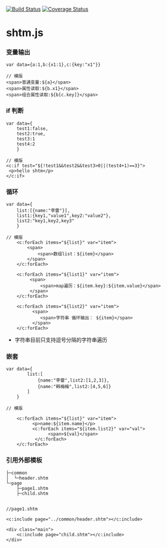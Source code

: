 [![Build Status](https://travis-ci.org/ghy511024/shtm.svg?branch=master)](https://travis-ci.org/ghy511024/shtm)
[![Coverage Status](https://coveralls.io/repos/github/ghy511024/shtm/badge.svg?branch=master)](https://coveralls.io/github/ghy511024/shtm?branch=master)


shtm.js
=============
### 变量输出
```
var data={a:1,b:{x1:1},c:{key:"x1"}}

// 模版
<span>普通变量:${a}</span>
<span>属性读取:${b.x1}</span>
<span>组合属性读取:${b[c.key]}</span>
```

### if 判断
```
var data={
    test1:false,
    test2:true,
    test3:1
    test4:2
    }

// 模版
<c:if test="${!test1&&test2&&test3>0||(test4+1)==3}">
 <p>hello shtm</p>
</c:if>
```

### 循环
```
var data={
    list:[{name:"李雷"}],
    list1:{key1,"value1",key2:"value2"},
    list2:"key1,key2,key3"
    }

// 模版
    <c:forEach items="${list}" var="item">
        <span>
            <span>数组list：${item}</span>
        </span>
    </c:forEach>

    <c:forEach items="${list1}" var="item">
         <span>
             <span>map遍历：${item.key}:${item.value}</span>
         </span>
    </c:forEach>

    <c:forEach items="${list2}" var="item">
          <span>
             <span>字符串 循环输出： ${item}</span>
          </span>
    </c:forEach>

```
* 字符串目前只支持逗号分隔的字符串遍历

### 嵌套
```
var data={
        list:[
            {name:"李雷",list2:[1,2,3]},
            {name:"韩梅梅",list2:[4,5,6]}
        ]
    }

// 模版

    <c:forEach items="${list}" var="item">
          <p>name:${item.name}</p>
          <c:forEach items="${item.list2}" var="val">
                <span>${val}</span>
           </c:forEach>
    </c:forEach>

```

### 引用外部模板

```
├─common
│  └─header.shtm
└─page
    ├─page1.shtm
    ├─child.shtm


//page1.shtm

<c:include page="../common/header.shtm"></c:include>

<div class="main">
    <c:include page="child.shtm"></c:include>
</div>

```